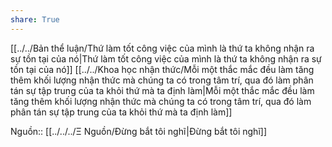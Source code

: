 ```yaml
---
share: True
---
```

[[../../Bản thể luận/Thứ làm tốt công việc của mình là thứ ta không nhận ra sự tồn tại của nó|Thứ làm tốt công việc của mình là thứ ta không nhận ra sự tồn tại của nó]] 
[[../../Khoa học nhận thức/Mỗi một thắc mắc đều làm tăng thêm khối lượng nhận thức mà chúng ta có trong tâm trí, qua đó làm phân tán sự tập trung của ta khỏi thứ mà ta định làm|Mỗi một thắc mắc đều làm tăng thêm khối lượng nhận thức mà chúng ta có trong tâm trí, qua đó làm phân tán sự tập trung của ta khỏi thứ mà ta định làm]]

Nguồn:: [[../../../Ξ Nguồn/Đừng bắt tôi nghĩ|Đừng bắt tôi nghĩ]]
